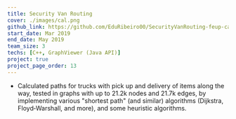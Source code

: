 ```yaml
---
title: Security Van Routing
cover: ./images/cal.png
github_link: https://github.com/EduRibeiro00/SecurityVanRouting-feup-cal
start_date: Mar 2019
end_date: May 2019
team_size: 3
techs: [C++, GraphViewer (Java API)]
project: true
project_page_order: 13
---
```

* Calculated paths for trucks with pick up and delivery of items along the way, tested in graphs with up to 21.2k nodes and 21.7k edges, by implementing various "shortest path" (and similar) algorithms (Dijkstra, Floyd‐Warshall, and more), and some heuristic algorithms.